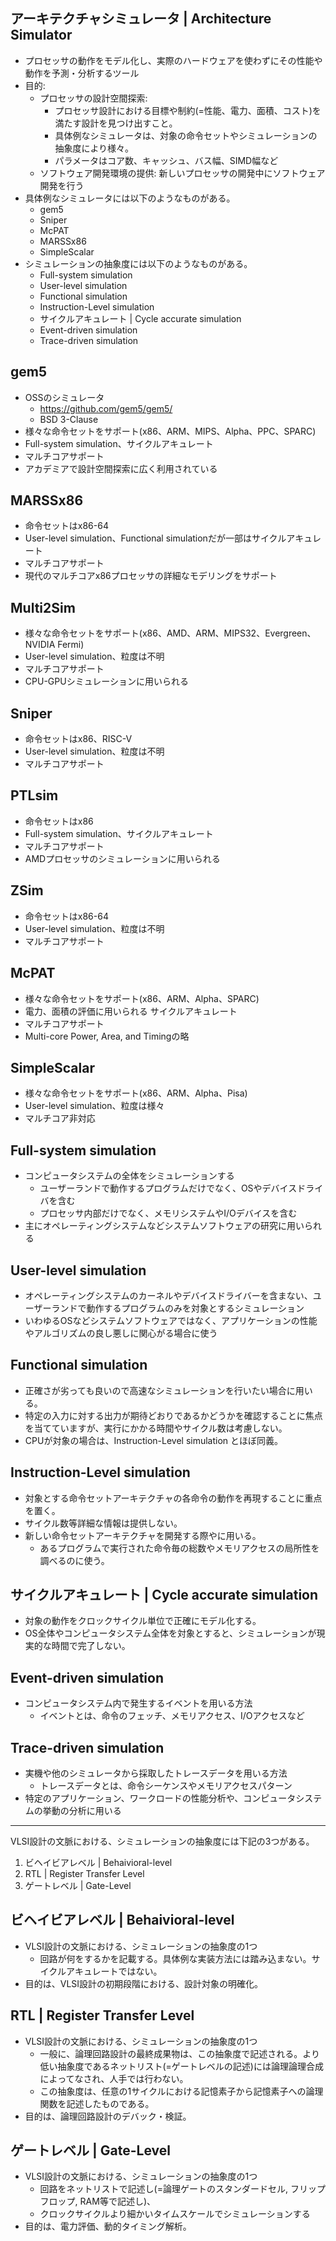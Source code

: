 <!-- 記事タイトル:用語解説集-計算機科学-アーキテクチャ-シミュレータ -->
<!-- 記事URL:https://github.com/takata150802/tech_glossary/blob/main/output/cs-arch-siml.md# -->

## アーキテクチャシミュレータ | Architecture Simulator 
- プロセッサの動作をモデル化し、実際のハードウェアを使わずにその性能や動作を予測・分析するツール
- 目的:
  - プロセッサの設計空間探索: 
    - プロセッサ設計における目標や制約(=性能、電力、面積、コスト)を満たす設計を見つけ出すこと。
    - 具体例なシミュレータは、対象の命令セットやシミュレーションの抽象度により様々。
    - パラメータはコア数、キャッシュ、バス幅、SIMD幅など
  - ソフトウェア開発環境の提供: 新しいプロセッサの開発中にソフトウェア開発を行う
- 具体例なシミュレータには以下のようなものがある。
  - gem5
  - Sniper
  - McPAT
  - MARSSx86
  - SimpleScalar
- シミュレーションの抽象度には以下のようなものがある。
  - Full-system simulation
  - User-level simulation
  - Functional simulation
  - Instruction-Level simulation
  - サイクルアキュレート | Cycle accurate simulation
  - Event-driven simulation
  - Trace-driven simulation

## gem5 
- OSSのシミュレータ
  - <a href="https://github.com/gem5/gem5/"> https://github.com/gem5/gem5/ </a>
  - BSD 3-Clause
- 様々な命令セットをサポート(x86、ARM、MIPS、Alpha、PPC、SPARC)
- Full-system simulation、サイクルアキュレート
- マルチコアサポート
- アカデミアで設計空間探索に広く利用されている

## MARSSx86 
- 命令セットはx86-64
- User-level simulation、Functional simulationだが一部はサイクルアキュレート
- マルチコアサポート
- 現代のマルチコアx86プロセッサの詳細なモデリングをサポート

## Multi2Sim 
- 様々な命令セットをサポート(x86、AMD、ARM、MIPS32、Evergreen、NVIDIA Fermi)
- User-level simulation、粒度は不明
- マルチコアサポート
- CPU-GPUシミュレーションに用いられる

## Sniper 
- 命令セットはx86、RISC-V
- User-level simulation、粒度は不明
- マルチコアサポート

## PTLsim 
- 命令セットはx86
- Full-system simulation、サイクルアキュレート
- マルチコアサポート
- AMDプロセッサのシミュレーションに用いられる

## ZSim 
- 命令セットはx86-64
- User-level simulation、粒度は不明
- マルチコアサポート

## McPAT 
- 様々な命令セットをサポート(x86、ARM、Alpha、SPARC)
- 電力、面積の評価に用いられる サイクルアキュレート　
- マルチコアサポート
- Multi-core Power, Area, and Timingの略

## SimpleScalar 
- 様々な命令セットをサポート(x86、ARM、Alpha、Pisa)
- User-level simulation、粒度は様々
- マルチコア非対応

## Full-system simulation 
- コンピュータシステムの全体をシミュレーションする
  - ユーザーランドで動作するプログラムだけでなく、OSやデバイスドライバを含む
  - プロセッサ内部だけでなく、メモリシステムやI/Oデバイスを含む
- 主にオペレーティングシステムなどシステムソフトウェアの研究に用いられる

## User-level simulation 
- オペレーティングシステムのカーネルやデバイスドライバーを含まない、ユーザーランドで動作するプログラムのみを対象とするシミュレーション
- いわゆるOSなどシステムソフトウェアではなく、アプリケーションの性能やアルゴリズムの良し悪しに関心がる場合に使う
  
## Functional simulation 
- 正確さが劣っても良いので高速なシミュレーションを行いたい場合に用いる。
- 特定の入力に対する出力が期待どおりであるかどうかを確認することに焦点を当てていますが、実行にかかる時間やサイクル数は考慮しない。
- CPUが対象の場合は、Instruction-Level simulation とほぼ同義。

## Instruction-Level simulation 
- 対象とする命令セットアーキテクチャの各命令の動作を再現することに重点を置く。
- サイクル数等詳細な情報は提供しない。
- 新しい命令セットアーキテクチャを開発する際やに用いる。
  - あるプログラムで実行された命令毎の総数やメモリアクセスの局所性を調べるのに使う。

## サイクルアキュレート | Cycle accurate simulation 
- 対象の動作をクロックサイクル単位で正確にモデル化する。
- OS全体やコンピュータシステム全体を対象とすると、シミュレーションが現実的な時間で完了しない。

## Event-driven simulation 
- コンピュータシステム内で発生するイベントを用いる方法
  - イベントとは、命令のフェッチ、メモリアクセス、I/Oアクセスなど

## Trace-driven simulation 
- 実機や他のシミュレータから採取したトレースデータを用いる方法
  - トレースデータとは、命令シーケンスやメモリアクセスパターン
- 特定のアプリケーション、ワークロードの性能分析や、コンピュータシステムの挙動の分析に用いる

---

VLSI設計の文脈における、シミュレーションの抽象度には下記の3つがある。

1. ビヘイビアレベル | Behaivioral-level
2. RTL | Register Transfer Level
3. ゲートレベル | Gate-Level

## ビヘイビアレベル | Behaivioral-level 
- VLSI設計の文脈における、シミュレーションの抽象度の1つ
  - 回路が何をするかを記載する。具体例な実装方法には踏み込まない。サイクルアキュレートではない。
- 目的は、VLSI設計の初期段階における、設計対象の明確化。

## RTL | Register Transfer Level  
- VLSI設計の文脈における、シミュレーションの抽象度の1つ
  - 一般に、論理回路設計の最終成果物は、この抽象度で記述される。より低い抽象度であるネットリスト(=ゲートレベルの記述)には論理論理合成によってなされ、人手では行わない。
  - この抽象度は、任意の1サイクルにおける記憶素子から記憶素子への論理関数を記述したものである。
- 目的は、論理回路設計のデバック・検証。

## ゲートレベル | Gate-Level  
- VLSI設計の文脈における、シミュレーションの抽象度の1つ
  - 回路をネットリストで記述し(=論理ゲートのスタンダードセル, フリップフロップ, RAM等で記述し)、
  - クロックサイクルより細かいタイムスケールでシミュレーションする
- 目的は、電力評価、動的タイミング解析。
